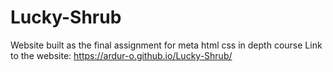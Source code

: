 # Lucky-Shrub
Website built as the final assignment for meta html css in depth course
Link to the website: https://ardur-o.github.io/Lucky-Shrub/
